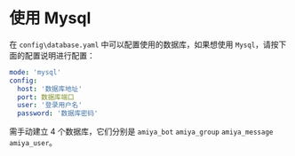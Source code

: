 # 使用 Mysql

  在 `config\database.yaml` 中可以配置使用的数据库，如果想使用 `Mysql`，请按下面的配置说明进行配置：

  ```yaml
  mode: 'mysql'
config:
    host: '数据库地址'
    port: 数据库端口
    user: '登录用户名'
    password: '数据库密码'
  ```

  需手动建立 4 个数据库，它们分别是 `amiya_bot` `amiya_group` `amiya_message` `amiya_user`。
